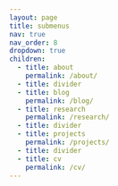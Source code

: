 ```yaml
---
layout: page
title: submenus
nav: true
nav_order: 8
dropdown: true
children:
  - title: about
    permalink: /about/
  - title: divider
  - title: blog
    permalink: /blog/
  - title: research
    permalink: /research/
  - title: divider
  - title: projects
    permalink: /projects/
  - title: divider
  - title: cv
    permalink: /cv/
---
```

